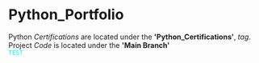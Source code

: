 # Python_Portfolio
Python *Certifications* are located under the **'Python_Certifications'**, *tag*. <br>
Project *Code* is located under the **'Main Branch'**<br>
<code style="color : aqua">TEST</code>
